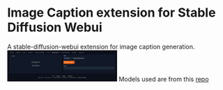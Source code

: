 # Image Caption extension for Stable Diffusion Webui

A stable-diffusion-webui extension for image caption generation.
<img src="https://github.com/Anshler/ICG_sd_extension/blob/main/Screenshot.png" alt="GitHub Logo" style="width: 50%;">
Models used are from this [repo](https://github.com/Anshler/CLIP-prefix_blind-guessing)
